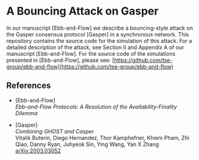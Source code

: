 # A Bouncing Attack on Gasper

In our manuscript [Ebb-and-Flow] we describe a bouncing-style attack on the Gasper consensus protocol [Gasper] in a synchronous network.
This repository contains the source code for the simulation of this attack.
For a detailed description of the attack, see Section II and Appendix A of our manuscript [Ebb-and-Flow].
For the source code of the simulations presented in [Ebb-and-Flow], please see: [https://github.com/tse-group/ebb-and-flow](https://github.com/tse-group/ebb-and-flow)


## References

* [Ebb-and-Flow]<br/>
  *Ebb-and-Flow Protocols: A Resolution of the Availability-Finality Dilemma*

* [Gasper]<br/>
  *Combining GHOST and Casper*<br/>
  Vitalik Buterin, Diego Hernandez, Thor Kamphefner, Khiem Pham, Zhi Qiao, Danny Ryan, Juhyeok Sin, Ying Wang, Yan X Zhang<br/>
  [arXiv:2003.03052](https://arxiv.org/abs/2003.03052)

